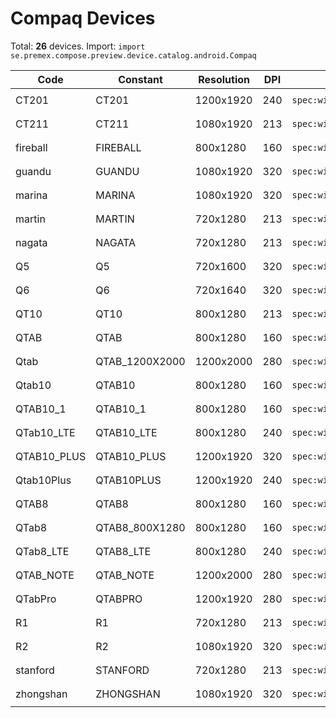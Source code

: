# Compaq Devices

Total: **26** devices. Import: `import se.premex.compose.preview.device.catalog.android.Compaq`

| Code | Constant | Resolution | DPI | Compose Spec | Preview Usage |
|------|----------|------------|-----|-------------|---------------|
| CT201 | CT201 | 1200x1920 | 240 | `spec:width=1200px,height=1920px,dpi=240` | `@Preview(device = Compaq.CT201)` |
| CT211 | CT211 | 1080x1920 | 213 | `spec:width=1080px,height=1920px,dpi=213` | `@Preview(device = Compaq.CT211)` |
| fireball | FIREBALL | 800x1280 | 160 | `spec:width=800px,height=1280px,dpi=160` | `@Preview(device = Compaq.FIREBALL)` |
| guandu | GUANDU | 1080x1920 | 320 | `spec:width=1080px,height=1920px,dpi=320` | `@Preview(device = Compaq.GUANDU)` |
| marina | MARINA | 1080x1920 | 320 | `spec:width=1080px,height=1920px,dpi=320` | `@Preview(device = Compaq.MARINA)` |
| martin | MARTIN | 720x1280 | 213 | `spec:width=720px,height=1280px,dpi=213` | `@Preview(device = Compaq.MARTIN)` |
| nagata | NAGATA | 720x1280 | 213 | `spec:width=720px,height=1280px,dpi=213` | `@Preview(device = Compaq.NAGATA)` |
| Q5 | Q5 | 720x1600 | 320 | `spec:width=720px,height=1600px,dpi=320` | `@Preview(device = Compaq.Q5)` |
| Q6 | Q6 | 720x1640 | 320 | `spec:width=720px,height=1640px,dpi=320` | `@Preview(device = Compaq.Q6)` |
| QT10 | QT10 | 800x1280 | 213 | `spec:width=800px,height=1280px,dpi=213` | `@Preview(device = Compaq.QT10)` |
| QTAB | QTAB | 800x1280 | 160 | `spec:width=800px,height=1280px,dpi=160` | `@Preview(device = Compaq.QTAB)` |
| Qtab | QTAB_1200X2000 | 1200x2000 | 280 | `spec:width=1200px,height=2000px,dpi=280` | `@Preview(device = Compaq.QTAB_1200X2000)` |
| Qtab10 | QTAB10 | 800x1280 | 160 | `spec:width=800px,height=1280px,dpi=160` | `@Preview(device = Compaq.QTAB10)` |
| QTAB10_1 | QTAB10_1 | 800x1280 | 160 | `spec:width=800px,height=1280px,dpi=160` | `@Preview(device = Compaq.QTAB10_1)` |
| QTab10_LTE | QTAB10_LTE | 800x1280 | 240 | `spec:width=800px,height=1280px,dpi=240` | `@Preview(device = Compaq.QTAB10_LTE)` |
| QTAB10_PLUS | QTAB10_PLUS | 1200x1920 | 320 | `spec:width=1200px,height=1920px,dpi=320` | `@Preview(device = Compaq.QTAB10_PLUS)` |
| Qtab10Plus | QTAB10PLUS | 1200x1920 | 240 | `spec:width=1200px,height=1920px,dpi=240` | `@Preview(device = Compaq.QTAB10PLUS)` |
| QTAB8 | QTAB8 | 800x1280 | 160 | `spec:width=800px,height=1280px,dpi=160` | `@Preview(device = Compaq.QTAB8)` |
| QTab8 | QTAB8_800X1280 | 800x1280 | 160 | `spec:width=800px,height=1280px,dpi=160` | `@Preview(device = Compaq.QTAB8_800X1280)` |
| QTab8_LTE | QTAB8_LTE | 800x1280 | 240 | `spec:width=800px,height=1280px,dpi=240` | `@Preview(device = Compaq.QTAB8_LTE)` |
| QTAB_NOTE | QTAB_NOTE | 1200x2000 | 280 | `spec:width=1200px,height=2000px,dpi=280` | `@Preview(device = Compaq.QTAB_NOTE)` |
| QTabPro | QTABPRO | 1200x1920 | 280 | `spec:width=1200px,height=1920px,dpi=280` | `@Preview(device = Compaq.QTABPRO)` |
| R1 | R1 | 720x1280 | 213 | `spec:width=720px,height=1280px,dpi=213` | `@Preview(device = Compaq.R1)` |
| R2 | R2 | 1080x1920 | 320 | `spec:width=1080px,height=1920px,dpi=320` | `@Preview(device = Compaq.R2)` |
| stanford | STANFORD | 720x1280 | 213 | `spec:width=720px,height=1280px,dpi=213` | `@Preview(device = Compaq.STANFORD)` |
| zhongshan | ZHONGSHAN | 1080x1920 | 320 | `spec:width=1080px,height=1920px,dpi=320` | `@Preview(device = Compaq.ZHONGSHAN)` |

<!-- Generated automatically. Do not edit manually. -->
